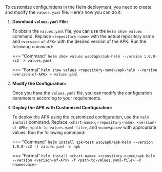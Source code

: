 To customize configurations in the Helm deployment, you need to create and modify the `values.yaml` file. Here's how you can do it:

1. **Download `values.yaml` File:**

    To obtain the `values.yaml` file, you can use the `helm show values` command. Replace `<repository-name>` with the actual repository name and `<version-of-APK>` with the desired version of the APK. Run the following command:

    === "Command"
        ```
        helm show values wso2apk/apk-helm --version 1.0.0-rc2  > values.yaml
        ```

    === "Format"
        ```
        helm show values <repository-name>/apk-helm --version <verison-of-APK> > values.yaml
        ```

2. **Modify the Configuration:**

    Once you have the `values.yaml` file, you can modify the configuration parameters according to your requirements.

3. **Deploy the APK with Customized Configuration:**

    To deploy the APK using the customized configuration, use the `helm install` command. Replace `<chart-name>`, `<repository-name>`, `<version-of-APK>`, `<path-to-values.yaml-file>`, and `<namespace>` with appropriate values. Run the following command:

	=== "Command"
		```
		helm install apk-test wso2apk/apk-helm --version 1.0.0-rc2 -f values.yaml -n apk
		```

    === "Format"
		```
		helm install <chart-name> <repository-name>/apk-helm --version <verison-of-APK> -f <path-to-values.yaml-file> -n <namespace>
		```
	